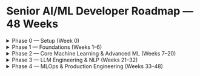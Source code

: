 # Senior AI/ML Developer Roadmap — 48 Weeks

<details>
<summary>Phase 0 — Setup (Week 0)</summary>

<details>
<summary>Week 0 — Python & Environment Setup</summary>

| Training / Book / Video          | Alternatives                  | Author / Platform | Task / Project                                                        | Notes / Focus                                       | Learning Outcome                                | Link                                                              |
| -------------------------------- | ----------------------------- | ----------------- | --------------------------------------------------------------------- | --------------------------------------------------- | ----------------------------------------------- | ----------------------------------------------------------------- |
| Quick Python & environment setup | N/A                           | Self-study        | Install Python 3.10+, Conda/venv, VS Code, Git, Docker, Jupyter/Colab | Ensure a fully functional AI/ML dev environment     | Ready to code and run ML projects locally       | N/A                                                               |
| Linux / CLI refresher            | Udemy: "Linux for Developers" | Udemy / YouTube   | Practice basic commands, navigation, scripts                          | Fast track Linux basics needed for dev & deployment | Able to navigate, run scripts, and manage files | [Udemy Linux](https://www.udemy.com/course/linux-for-developers/) |

</details>
</details>

<details>
<summary>Phase 1 — Foundations (Weeks 1–6)</summary>

<details>
<summary>Week 1–2 — Python for Data Analysis</summary>

| Training / Book / Video                     | Alternatives                            | Author / Platform            | Task / Project                                                              | Notes / Focus                                                     | Learning Outcome                                   | Link                                                                                                                                                                          |
| ------------------------------------------- | --------------------------------------- | ---------------------------- | --------------------------------------------------------------------------- | ----------------------------------------------------------------- | -------------------------------------------------- | ----------------------------------------------------------------------------------------------------------------------------------------------------------------------------- |
| Python for Data Analysis (Book) — preferred | Udemy: Python for Data Science Bootcamp | Wes McKinney / Jose Portilla | Practice advanced Pandas: `groupby`, `pivot_table`, `merge`, vectorized ops | Focus on real-world dataset manipulation, efficient data handling | Can clean, transform, and analyze complex datasets | [Book](https://www.oreilly.com/library/view/python-for-data/9781491957653/) <br> [Udemy](https://www.udemy.com/course/python-for-data-science-and-machine-learning-bootcamp/) |

</details>

<details>
<summary>Week 3–4 — Mathematics for Machine Learning</summary>

| Training / Book / Video                                     | Alternatives                         | Author / Platform                      | Task / Project                                                  | Notes / Focus                                              | Learning Outcome                                           | Link                                                                              |
| ----------------------------------------------------------- | ------------------------------------ | -------------------------------------- | --------------------------------------------------------------- | ---------------------------------------------------------- | ---------------------------------------------------------- | --------------------------------------------------------------------------------- |
| Mathematics for Machine Learning Specialization — preferred | Khan Academy: Linear Algebra & Stats | Imperial College London / Khan Academy | Implement PCA, matrix decompositions, gradient descent in NumPy | Focused on vector calculus, matrix ops, probability for ML | Able to explain & implement mathematical foundations of ML | [Coursera](https://www.coursera.org/specializations/mathematics-machine-learning) |

</details>

<details>
<summary>Week 5–6 — Linear Algebra & Stats</summary>

| Training / Book / Video                                       | Alternatives                                            | Author / Platform          | Task / Project                | Notes / Focus                                             | Learning Outcome                                              | Link                                                                                                                                                             |
| ------------------------------------------------------------- | ------------------------------------------------------- | -------------------------- | ----------------------------- | --------------------------------------------------------- | ------------------------------------------------------------- | ---------------------------------------------------------------------------------------------------------------------------------------------------------------- |
| Essence of Linear Algebra (YouTube) + Khan Academy Statistics | LinkedIn Learning: Data Science Foundations: Statistics | 3Blue1Brown / Khan Academy | Watch videos, solve exercises | Visual intuition for linear algebra & stats; fast refresh | Able to understand vector spaces, eigenvectors, distributions | [YouTube](https://www.youtube.com/playlist?list=PLZHQObOWTQDPD3MizzM2xVFitgF8hE_ab) <br> [Khan Academy](https://www.khanacademy.org/math/statistics-probability) |

</details>

<details>
<summary>Week 6 — Checkpoint Project</summary>

| Training / Book / Video                                        | Alternatives            | Author / Platform | Task / Project                                          | Notes / Focus                                     | Learning Outcome                             | Link                                                                  |
| -------------------------------------------------------------- | ----------------------- | ----------------- | ------------------------------------------------------- | ------------------------------------------------- | -------------------------------------------- | --------------------------------------------------------------------- |
| Build a data pipeline from a SQL database and create dashboard | Streamlit / Gradio demo | Self-study        | Transform data, visualize, create interactive dashboard | Integrates SQL knowledge + Pandas + visualization | Demonstrates end-to-end data handling skills | [Streamlit](https://streamlit.io/) <br> [Gradio](https://gradio.app/) |

</details>
</details>

<details>
<summary>Phase 2 — Core Machine Learning & Advanced ML (Weeks 7–20)</summary>

<details>
<summary>Week 7–8 — Hands-On Machine Learning</summary>

| Training / Book / Video                                                     | Alternatives                | Author / Platform      | Task / Project                                      | Notes / Focus                     | Learning Outcome                                 | Link                                                                                                                                                     |
| --------------------------------------------------------------------------- | --------------------------- | ---------------------- | --------------------------------------------------- | --------------------------------- | ------------------------------------------------ | -------------------------------------------------------------------------------------------------------------------------------------------------------- |
| Hands-On Machine Learning with Scikit-Learn, Keras & TensorFlow — preferred | Udemy: Machine Learning A-Z | Aurélien Géron / Udemy | Build regression, classification, clustering models | Practical, code-first ML pipeline | Implement real ML workflows and model evaluation | [Book](https://www.amazon.com/Hands-Machine-Learning-Scikit-Learn-TensorFlow/dp/1491962291/) <br> [Udemy](https://www.udemy.com/course/machinelearning/) |

</details>

<details>
<summary>Week 9–12 — Practical Deep Learning</summary>

| Training / Book / Video                                | Alternatives                          | Author / Platform         | Task / Project                 | Notes / Focus                                         | Learning Outcome                            | Link                                                                                                       |
| ------------------------------------------------------ | ------------------------------------- | ------------------------- | ------------------------------ | ----------------------------------------------------- | ------------------------------------------- | ---------------------------------------------------------------------------------------------------------- |
| fast.ai Practical Deep Learning for Coders — preferred | Coursera Deep Learning Specialization | Jeremy Howard / Andrew Ng | Train CNNs, RNNs, Transformers | Top-down, code-first deep learning; focus on projects | Able to build and train deep models quickly | [fast.ai](https://course.fast.ai/) <br> [Coursera](https://www.coursera.org/specializations/deep-learning) |

</details>

<details>
<summary>Week 13–16 — Neural Networks from Scratch</summary>

| Training / Book / Video                             | Alternatives                  | Author / Platform       | Task / Project                        | Notes / Focus                                           | Learning Outcome                                             | Link                                                                                                                                          |
| --------------------------------------------------- | ----------------------------- | ----------------------- | ------------------------------------- | ------------------------------------------------------- | ------------------------------------------------------------ | --------------------------------------------------------------------------------------------------------------------------------------------- |
| Neural Networks: Zero to Hero (YouTube) — preferred | Udemy: Deep Learning Bootcamp | Andrej Karpathy / Udemy | Implement NN from scratch using NumPy | Build intuition on backpropagation, layers, activations | Understand neural network fundamentals from first principles | [YouTube](https://www.youtube.com/playlist?list=PLjJh1vlSEYgv3u2khHca7g0q0_zyFtx9c) <br> [Udemy](https://www.udemy.com/course/deep-learning/) |

</details>

<details>
<summary>Week 17–20 — Deep Learning Specialization & Checkpoint</summary>

| Training / Book / Video                                | Alternatives                                   | Author / Platform    | Task / Project                       | Notes / Focus                                         | Learning Outcome                                        | Link                                                               |     |
| ------------------------------------------------------ | ---------------------------------------------- | -------------------- | ------------------------------------ | ----------------------------------------------------- | ------------------------------------------------------- | ------------------------------------------------------------------ | --- |
| Deep Learning Specialization (Coursera) — supplemental | N/A                                            | Andrew Ng / Coursera | Cover theory, regularization, tuning | Complements fast.ai & Karpathy by filling theory gaps | Solid theoretical grounding + practical implementations | [Coursera](https://www.coursera.org/specializations/deep-learning) |     |
| Week 20 Checkpoint                                     | Re-implement k-means or simple NN from scratch | N/A                  | Self-study                           | Only NumPy; no ML library                             | Demonstrates deep understanding beyond library usage    | Ability to implement ML/DL algorithms manually                     | N/A |

</details>
</details>

<details>
<summary>Phase 3 — LLM Engineering & NLP (Weeks 21–32)</summary>

<details>
<summary>Week 21–24 — Transformers & NLP</summary>

| Training / Book / Video                  | Alternatives     | Author / Platform       | Task / Project                       | Notes / Focus                                     | Learning Outcome                             | Link                                                                                              |
| ---------------------------------------- | ---------------- | ----------------------- | ------------------------------------ | ------------------------------------------------- | -------------------------------------------- | ------------------------------------------------------------------------------------------------- |
| Hugging Face Course + CS224N — preferred | Udemy NLP course | Hugging Face / Stanford | Fine-tune transformers, NLP projects | Transformers, embeddings, tokenization, attention | Able to implement transformer models for NLP | [Hugging Face](https://huggingface.co/learn) <br> [CS224N](http://web.stanford.edu/class/cs224n/) |

</details>

<details>
<summary>Week 25–28 — Full Stack LLM Bootcamp</summary>

| Training / Book / Video             | Alternatives           | Author / Platform                          | Task / Project            | Notes / Focus                                      | Learning Outcome                          | Link                                                                                                                                                          |
| ----------------------------------- | ---------------------- | ------------------------------------------ | ------------------------- | -------------------------------------------------- | ----------------------------------------- | ------------------------------------------------------------------------------------------------------------------------------------------------------------- |
| Full Stack LLM Bootcamp — preferred | LangChain short course | Full Stack Deep Learning / DeepLearning.AI | Build end-to-end LLM apps | Prompt engineering, embedding pipelines, vector DB | Able to build full-stack LLM applications | [FS Deep Learning](https://fullstackdeeplearning.com/) <br> [LangChain](https://www.deeplearning.ai/short-courses/langchain-for-llm-application-development/) |

</details>

<details>
<summary>Week 29–32 — RAG & Multi-Agent Systems</summary>

| Training / Book / Video                                    | Alternatives                               | Author / Platform            | Task / Project                  | Notes / Focus                                         | Learning Outcome                                 | Link                                                                                                      |
| ---------------------------------------------------------- | ------------------------------------------ | ---------------------------- | ------------------------------- | ----------------------------------------------------- | ------------------------------------------------ | --------------------------------------------------------------------------------------------------------- |
| Building Advanced RAG Applications (Coursera) + LlamaIndex | OpenAI Cookbook                            | DeepLearning.AI / LlamaIndex | Build multi-agent RAG assistant | Retrieval-augmented generation, embeddings, vector DB | Able to design knowledge-based AI systems        | [Coursera](https://www.coursera.org/) <br> [LlamaIndex Docs](https://gpt-index.readthedocs.io/en/latest/) |
| Week 32 Checkpoint                                         | Multi-agent system: customer service agent | N/A                          | Self-study                      | Integrate multiple agents, NLP pipeline               | Demonstrates senior-level LLM engineering skills | N/A                                                                                                       |

</details>
</details>

<details>
<summary>Phase 4 — MLOps & Production Engineering (Weeks 33–48)</summary>

<details>
<summary>Week 33–36 — Designing Data-Intensive Applications</summary>

| Training / Book / Video                           | Alternatives                         | Author / Platform           | Task / Project        | Notes / Focus                                                | Learning Outcome                             | Link                               |
| ------------------------------------------------- | ------------------------------------ | --------------------------- | --------------------- | ------------------------------------------------------------ | -------------------------------------------- | ---------------------------------- |
| Designing Data-Intensive Applications — preferred | LinkedIn Learning: Data Architecture | Martin Kleppmann / O’Reilly | Read book + exercises | Distributed systems, pipelines, consistency, fault tolerance | Design scalable, production-ready ML systems | [Book](https://dataintensive.net/) |

</details>

<details>
<summary>Week 37–40 — MLOps</summary>

| Training / Book / Video | Alternatives                               | Author / Platform          | Task / Project                                      | Notes / Focus                                   | Learning Outcome                           | Link                                                                        |
| ----------------------- | ------------------------------------------ | -------------------------- | --------------------------------------------------- | ----------------------------------------------- | ------------------------------------------ | --------------------------------------------------------------------------- |
| MLOps                   | Machine Learning Operations Specialization | Duke University / Coursera | Build pipeline with Docker, Kubernetes, MLflow, DVC | CI/CD, monitoring, versioning, cloud deployment | Deploy production ML pipelines efficiently | [Coursera](https://www.coursera.org/specializations/mlops-machine-learning) |

</details>

<details>
<summary>Week 41–48 — Capstone & Portfolio</summary>

| Training / Book / Video | Alternatives | Author / Platform | Task / Project                                                          | Notes / Focus                                           | Learning Outcome                                         | Link |
| ----------------------- | ------------ | ----------------- | ----------------------------------------------------------------------- | ------------------------------------------------------- | -------------------------------------------------------- | ---- |
| Capstone & Portfolio    | N/A          | Self-practice     | Build public end-to-end project (e.g., RAG system or anomaly detection) | Apply everything learned, document design, create CI/CD | Demonstrates senior-level, business-ready AI/ML skillset | N/A  |

</details>
</details>

